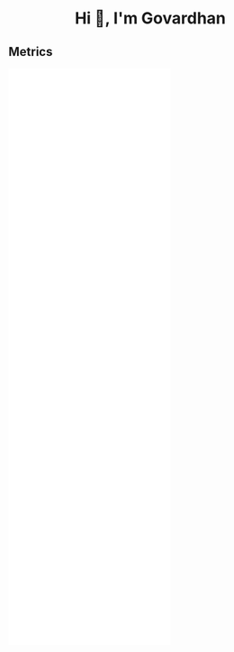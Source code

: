<h1 align="center">Hi 👋, I'm Govardhan</h1>

## Metrics
![Metrics](https://github.com/dhanireddygovardhanreddy/Govardhan/blob/main/github-metrics.svg)  
